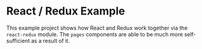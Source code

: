 # React / Redux Example

This example project shows how React and Redux work together via the
`react-redux` module. The `pages` components are able to be much more
self-sufficient as a result of it.
